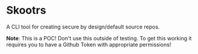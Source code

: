 # Skootrs

A CLI tool for creating secure by design/default source repos.

**Note**: This is a POC! Don't use this outside of testing. To get this working it requires you to have a Github Token with appropriate permissions!
